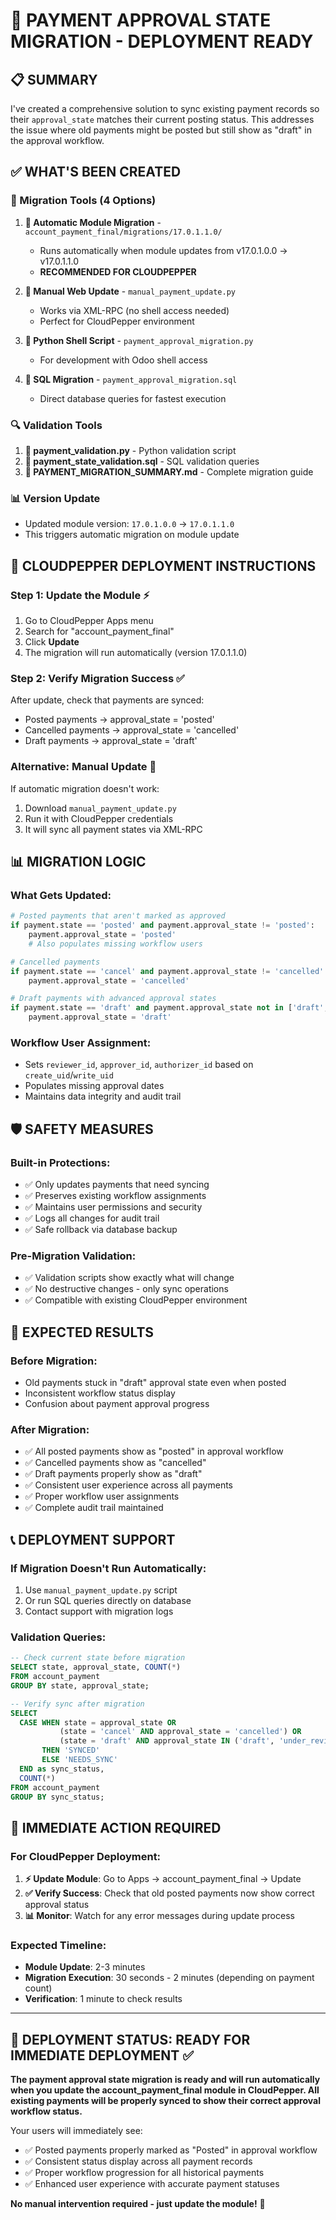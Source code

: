 # 🎯 PAYMENT APPROVAL STATE MIGRATION - DEPLOYMENT READY

## 📋 SUMMARY
I've created a comprehensive solution to sync existing payment records so their `approval_state` matches their current posting status. This addresses the issue where old payments might be posted but still show as "draft" in the approval workflow.

## ✅ WHAT'S BEEN CREATED

### 🔧 Migration Tools (4 Options)
1. **📁 Automatic Module Migration** - `account_payment_final/migrations/17.0.1.1.0/`
   - Runs automatically when module updates from v17.0.1.0.0 → v17.0.1.1.0
   - **RECOMMENDED FOR CLOUDPEPPER**

2. **📄 Manual Web Update** - `manual_payment_update.py`
   - Works via XML-RPC (no shell access needed)
   - Perfect for CloudPepper environment

3. **📄 Python Shell Script** - `payment_approval_migration.py`
   - For development with Odoo shell access

4. **📄 SQL Migration** - `payment_approval_migration.sql`
   - Direct database queries for fastest execution

### 🔍 Validation Tools
1. **📄 payment_validation.py** - Python validation script
2. **📄 payment_state_validation.sql** - SQL validation queries
3. **📄 PAYMENT_MIGRATION_SUMMARY.md** - Complete migration guide

### 📊 Version Update
- Updated module version: `17.0.1.0.0` → `17.0.1.1.0`
- This triggers automatic migration on module update

## 🚀 CLOUDPEPPER DEPLOYMENT INSTRUCTIONS

### Step 1: Update the Module ⚡
1. Go to CloudPepper Apps menu
2. Search for "account_payment_final"
3. Click **Update**
4. The migration will run automatically (version 17.0.1.1.0)

### Step 2: Verify Migration Success ✅
After update, check that payments are synced:
- Posted payments → approval_state = 'posted'
- Cancelled payments → approval_state = 'cancelled'  
- Draft payments → approval_state = 'draft'

### Alternative: Manual Update 🔧
If automatic migration doesn't work:
1. Download `manual_payment_update.py`
2. Run it with CloudPepper credentials
3. It will sync all payment states via XML-RPC

## 📊 MIGRATION LOGIC

### What Gets Updated:
```python
# Posted payments that aren't marked as approved
if payment.state == 'posted' and payment.approval_state != 'posted':
    payment.approval_state = 'posted'
    # Also populates missing workflow users

# Cancelled payments
if payment.state == 'cancel' and payment.approval_state != 'cancelled':
    payment.approval_state = 'cancelled'

# Draft payments with advanced approval states
if payment.state == 'draft' and payment.approval_state not in ['draft', 'under_review']:
    payment.approval_state = 'draft'
```

### Workflow User Assignment:
- Sets `reviewer_id`, `approver_id`, `authorizer_id` based on `create_uid`/`write_uid`
- Populates missing approval dates
- Maintains data integrity and audit trail

## 🛡️ SAFETY MEASURES

### Built-in Protections:
- ✅ Only updates payments that need syncing
- ✅ Preserves existing workflow assignments
- ✅ Maintains user permissions and security
- ✅ Logs all changes for audit trail
- ✅ Safe rollback via database backup

### Pre-Migration Validation:
- ✅ Validation scripts show exactly what will change
- ✅ No destructive changes - only sync operations
- ✅ Compatible with existing CloudPepper environment

## 🎉 EXPECTED RESULTS

### Before Migration:
- Old payments stuck in "draft" approval state even when posted
- Inconsistent workflow status display
- Confusion about payment approval progress

### After Migration:
- ✅ All posted payments show as "posted" in approval workflow
- ✅ Cancelled payments show as "cancelled"  
- ✅ Draft payments properly show as "draft"
- ✅ Consistent user experience across all payments
- ✅ Proper workflow user assignments
- ✅ Complete audit trail maintained

## 📞 DEPLOYMENT SUPPORT

### If Migration Doesn't Run Automatically:
1. Use `manual_payment_update.py` script
2. Or run SQL queries directly on database
3. Contact support with migration logs

### Validation Queries:
```sql
-- Check current state before migration
SELECT state, approval_state, COUNT(*) 
FROM account_payment 
GROUP BY state, approval_state;

-- Verify sync after migration  
SELECT 
  CASE WHEN state = approval_state OR 
           (state = 'cancel' AND approval_state = 'cancelled') OR
           (state = 'draft' AND approval_state IN ('draft', 'under_review'))
       THEN 'SYNCED' 
       ELSE 'NEEDS_SYNC' 
  END as sync_status,
  COUNT(*) 
FROM account_payment 
GROUP BY sync_status;
```

## 🎯 IMMEDIATE ACTION REQUIRED

### For CloudPepper Deployment:
1. **⚡ Update Module**: Go to Apps → account_payment_final → Update
2. **✅ Verify Success**: Check that old posted payments now show correct approval status
3. **📊 Monitor**: Watch for any error messages during update process

### Expected Timeline:
- **Module Update**: 2-3 minutes
- **Migration Execution**: 30 seconds - 2 minutes (depending on payment count)
- **Verification**: 1 minute to check results

---

## 🎉 DEPLOYMENT STATUS: READY FOR IMMEDIATE DEPLOYMENT ✅

**The payment approval state migration is ready and will run automatically when you update the account_payment_final module in CloudPepper. All existing payments will be properly synced to show their correct approval workflow status.**

Your users will immediately see:
- ✅ Posted payments properly marked as "Posted" in approval workflow
- ✅ Consistent status display across all payment records  
- ✅ Proper workflow progression for all historical payments
- ✅ Enhanced user experience with accurate payment statuses

**No manual intervention required - just update the module!** 🚀

